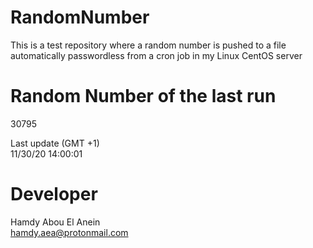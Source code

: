 # RandomNumber    
This is a test repository where a random number is pushed to a file automatically passwordless from a cron job in my Linux CentOS server    
# Random Number of the last run   
30795
      
Last update (GMT +1)    
11/30/20 14:00:01
# Developer    
Hamdy Abou El Anein   
hamdy.aea@protonmail.com
